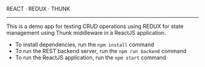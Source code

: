 REACT &middot; REDUX &middot; THUNK

---

This is a demo app for testing CRUD operations using REDUX for state management using Thunk middleware in a ReactJS application.

* To install dependencies, run the `npm install` command
* To run the REST backend server, run the `npm run backend` command
* To run the ReactJS application, run the `npm start` command


